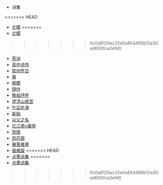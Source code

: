 <!-- docs/_sidebar.md -->

- 诗集

<<<<<<< HEAD
  - [北樱]((bei-ying.md))
=======
  - [北樱](bei-ying.md)
>>>>>>> 0c0a6125ec32e0a854465b12e30ed600fca2efd0
  - [茶诗](cha-si.md)
  - [高中诗作](gao-zhong-shi-zuo.md)
  - [胶州怀古](jiao-zhou-huai-gu.md)
  - [离](li.md)
  - [期樱](qi-ying.md)
  - [随作](sui-zuo.md)
  - [晚临抒怀](wan-lin-shu-huai.md)
  - [望浮山夜至](wang-fu-shan-ye-zhi.md)
  - [午后听涛](wu-hou-ting-tao.md)
  - [新始](xin-shi.md)
  - [以父之名](yi-fu-zhi-ming.md)
  - [忆江南•缓雨](yi-jiang-nan•huan-yu.md)
  - [雨晴](yu-qing.md)
  - [怨花鼓](yuan-hua-gu.md)
  - [展笺难寄](zhan-jian-nan-ji.md)
  - [昼难留](zhou-nan-liu.md)
<<<<<<< HEAD
  - [点墨诗集](zzy-shi-ji.md)
=======
  - [点墨诗集](zzy-shi-ji.md)
>>>>>>> 0c0a6125ec32e0a854465b12e30ed600fca2efd0
